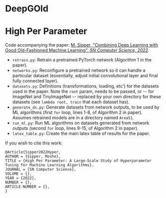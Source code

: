 # DeepGOld


# High Per Parameter

Code accompanying the paper: [M. Sipper, "Combining Deep Learning with Good Old-Fashioned Machine Learning", *SN Computer Science, 2022*](https://arxiv.org/abs/2207.03757).

* `retrain.py`: Retrain a pretrained PyTorch network (Algorithm 1 in the paper).
* `networks.py`: Reconfigure a pretrained network so it can handle a particular dataset (essentially, adjust initial convolutional layer and final fully connected layer).
* `datasets.py`: Definitions (transformations, loading, etc') for the datasets used in the paper. Note the `root` param, needs to be passed, or -- for ImageNet and TinyImageNet -- replaced by your own directory for these datasets (see `lambda root, train` that each dataset has).
* `generate_ds.py`: Generate datasets from network outputs, to be used by ML algorithms (first `for` loop, lines 1-8, of Algorithm 2 in paper). Assumes retrained models are in a directory named `Area51`.
* `run_ml.py`: Run ML algorithms on datasets generated from network outputs (second `for` loop, lines 9-15, of Algorithm 2 in paper).
* `latex_table.py`: Create the main latex table of results for the paper.


If you wish to cite this work:
```
@Article{Sipper2022Hyper,
AUTHOR = {Sipper, Moshe},
TITLE = {High Per Parameter: A Large-Scale Study of Hyperparameter Tuning for Machine Learning Algorithms},
JOURNAL = {SN Computer Science},
VOLUME = {},
YEAR = {2022},
NUMBER = {},
ARTICLE-NUMBER = {},
}
```
